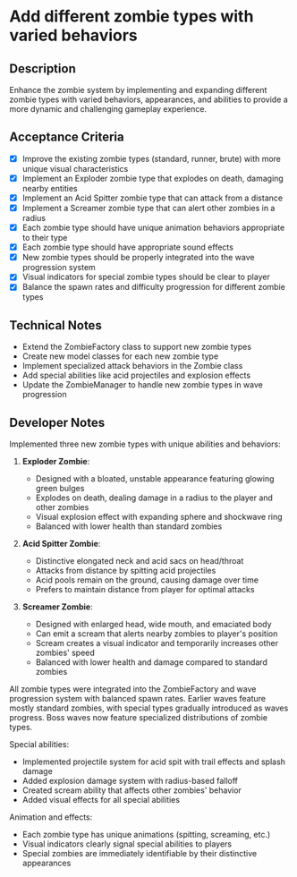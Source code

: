 # Add different zombie types with varied behaviors

## Description
Enhance the zombie system by implementing and expanding different zombie types with varied behaviors, appearances, and abilities to provide a more dynamic and challenging gameplay experience.

## Acceptance Criteria
- [x] Improve the existing zombie types (standard, runner, brute) with more unique visual characteristics
- [x] Implement an Exploder zombie type that explodes on death, damaging nearby entities
- [x] Implement an Acid Spitter zombie type that can attack from a distance
- [x] Implement a Screamer zombie type that can alert other zombies in a radius
- [x] Each zombie type should have unique animation behaviors appropriate to their type
- [x] Each zombie type should have appropriate sound effects
- [x] New zombie types should be properly integrated into the wave progression system
- [x] Visual indicators for special zombie types should be clear to player
- [x] Balance the spawn rates and difficulty progression for different zombie types

## Technical Notes
- Extend the ZombieFactory class to support new zombie types
- Create new model classes for each new zombie type
- Implement specialized attack behaviors in the Zombie class
- Add special abilities like acid projectiles and explosion effects
- Update the ZombieManager to handle new zombie types in wave progression

## Developer Notes
Implemented three new zombie types with unique abilities and behaviors:

1. **Exploder Zombie**:
   - Designed with a bloated, unstable appearance featuring glowing green bulges
   - Explodes on death, dealing damage in a radius to the player and other zombies
   - Visual explosion effect with expanding sphere and shockwave ring
   - Balanced with lower health than standard zombies

2. **Acid Spitter Zombie**:
   - Distinctive elongated neck and acid sacs on head/throat
   - Attacks from distance by spitting acid projectiles
   - Acid pools remain on the ground, causing damage over time
   - Prefers to maintain distance from player for optimal attacks

3. **Screamer Zombie**:
   - Designed with enlarged head, wide mouth, and emaciated body
   - Can emit a scream that alerts nearby zombies to player's position
   - Scream creates a visual indicator and temporarily increases other zombies' speed
   - Balanced with lower health and damage compared to standard zombies

All zombie types were integrated into the ZombieFactory and wave progression system with balanced spawn rates. Earlier waves feature mostly standard zombies, with special types gradually introduced as waves progress. Boss waves now feature specialized distributions of zombie types.

Special abilities:
- Implemented projectile system for acid spit with trail effects and splash damage
- Added explosion damage system with radius-based falloff
- Created scream ability that affects other zombies' behavior
- Added visual effects for all special abilities

Animation and effects:
- Each zombie type has unique animations (spitting, screaming, etc.)
- Visual indicators clearly signal special abilities to players
- Special zombies are immediately identifiable by their distinctive appearances 